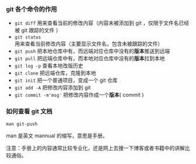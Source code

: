 ### git 各个命令的作用


- `git diff` 用来查看当前的修改内容（内容未被添加到 git ，仅限于文件名已经被 git 跟踪的文件 ）
- `git status` 用来查看当前修改内容（主要显示文件名，包含未被跟踪的文件）
- `git push` 把本地仓库中有，而远端对应仓库中没有的**版本**推送到远端
- `git pull` 把远端仓库中有，而本地对应仓库中没有的**版本**拉到本地
- `git log -p` 查看本地改版历史
- `git clone` 把远端仓库，克隆到本地
- `git init` 把一个普通项目，变成一个 git 仓库
- `git add -A` 把修改内容添加到 git
- `git commit -m'msg'` 把修改内容作成一个**版本**( commit )


### 如何查看 git 文档

```
man git-push
```

man 是英文 mannual 的缩写，意思是手册。

注意：手册上的内容通常比较专业化，还是网上去搜一下博客或者书籍中的讲解比较通俗。
